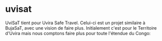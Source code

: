 # uvisat
UviSaT tient pour Uvira Safe Travel. Celui-ci est un projet similaire à BujaSaT, avec une vision de faire plus. Initialement c'est pour le Territoire d'Uvira mais nous comptons faire plus pour toute l'étendue du Congo:
